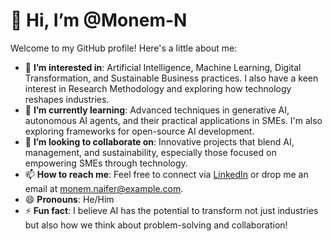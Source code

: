 # 👋 Hi, I’m @Monem-N

Welcome to my GitHub profile! Here's a little about me:

- 👀 **I’m interested in**: Artificial Intelligence, Machine Learning, Digital Transformation, and Sustainable Business practices. I also have a keen interest in Research Methodology and exploring how technology reshapes industries.  
- 🌱 **I’m currently learning**: Advanced techniques in generative AI, autonomous AI agents, and their practical applications in SMEs. I'm also exploring frameworks for open-source AI development.  
- 💞️ **I’m looking to collaborate on**: Innovative projects that blend AI, management, and sustainability, especially those focused on empowering SMEs through technology.  
- 📫 **How to reach me**: Feel free to connect via [LinkedIn](https://www.linkedin.com/in/) or drop me an email at monem.naifer@example.com.  
- 😄 **Pronouns**: He/Him  
- ⚡ **Fun fact**: I believe AI has the potential to transform not just industries but also how we think about problem-solving and collaboration!  

<!---
Monem-N/Monem-N is a ✨ special ✨ repository because its `README.md` (this file) appears on your GitHub profile.
You can click the Preview link to take a look at your changes.
--->
